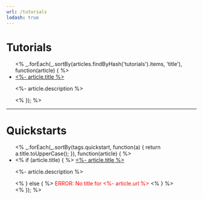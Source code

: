 ```yaml
---
url: /tutorials
lodash: true
---
```


# Tutorials

<ul>
<% _.forEach(_.sortBy(articles.findByHash('tutorials').items, 'title'), function(article) { %>
  <li>
    <a href="<%- article.url %>"><%- article.title %></a>
    <p><%- article.description %></p>
  </li>
<% }); %>
</ul>

---

# Quickstarts

<ul>
<% _.forEach(_.sortBy(tags.quickstart, function(a) { return a.title.toUpperCase(); }), function(article) { %>
  <li>
    <% if (article.title) { %>
      <a href="<%- article.url %>"><%- article.title %></a>
      <p><%- article.description %></p>
    <% } else { %>
      <span style="color: red;">ERROR: No title for <%- article.url %></span>
    <% } %>
  </li>
<% }); %>
</ul>
